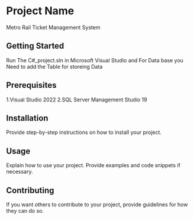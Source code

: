  # Project Name

Metro Rail Ticket Management System

## Getting Started

Run The C#_project.sln in Microsoft Visual Studio and For Data base you Need to add the Table for storeing Data

## Prerequisites
 1.Visual Studio 2022
 2.SQL Server Management Studio 19


## Installation

Provide step-by-step instructions on how to install your project.

## Usage

Explain how to use your project. Provide examples and code snippets if necessary.

## Contributing

If you want others to contribute to your project, provide guidelines for how they can do so.


